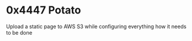 # 0x4447 Potato

Upload a static page to AWS S3 while configuring everything how it needs to be done
